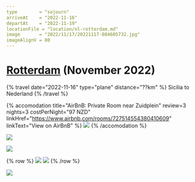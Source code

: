 ```yaml
---
type        = "sojourn"
arriveAt    = "2022-11-16"
departAt    = "2022-11-19"
locationFile = "location/nl-rotterdam.md"
image       = "2022/11/17/20221117-084605732.jpg"
imageAlignV = 80
---
```


# [Rotterdam](location/nl-rotterdam.md) (November 2022)

{% travel date="2022-11-16" type="plane" distance="??km" %}
  Sicilia to Nederland
{% /travel %}

{% accomodation
  title="AirBnB: Private Room near Zuidplein"
  review=3
  nights=3
  costPerNight="97 NZD"
  linkHref="https://www.airbnb.com/rooms/727514554380410609"
  linkText="View on AirBnB" %}
  ![](https://a0.muscache.com/im/pictures/4756d8bf-9bda-4c61-b6ee-7bd828a61e24.jpg)
{% /accomodation %}

![](2022/11/17/20221117-082022109.jpg)

![](2022/11/17/20221117-084605732.jpg)

{% row %}
![](2022/11/17/20221117-142904517.jpg)
![](2022/11/17/20221117-143053843.jpg)
{% /row %}

![](2022/11/18/20221118-184854367.jpg)
